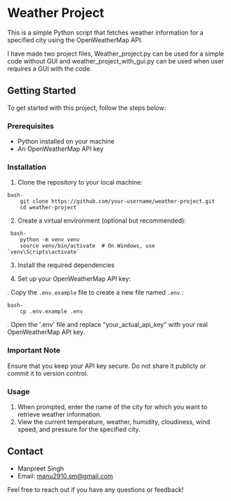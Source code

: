 # Weather Project

This is a simple Python script that fetches weather information for a specified city using the OpenWeatherMap API.

I have made two project files, Weather_project.py can be used for a simple code without GUI and weather_project_with_gui.py can be used when user requires a GUI with the code.

## Getting Started

To get started with this project, follow the steps below:

### Prerequisites

- Python installed on your machine
- An OpenWeatherMap API key

### Installation

1. Clone the repository to your local machine:
```
bash-
    git clone https://github.com/your-username/weather-project.git
    cd weather-project
```
2. Create a virtual environment (optional but recommended):
```
 bash-
    python -m venv venv
    source venv/bin/activate  # On Windows, use `venv\Scripts\activate`
```
3. Install the required dependencies

4. Set up your OpenWeatherMap API key:

. Copy the `.env.example` file to create a new file named `.env` :
```
bash- 
    cp .env.example .env
```

. Open the '.env' file and replace "your_actual_api_key" with your real OpenWeatherMap API key.

### Important Note

Ensure that you keep your API key secure. Do not share it publicly or commit it to version control.

### Usage

1. When prompted, enter the name of the city for which you want to retrieve weather information.
2. View the current temperature, weather, humidity, cloudiness, wind speed, and pressure for the          specified city.

## Contact

- Manpreet Singh
- Email: manu2910.sm@gmail.com

Feel free to reach out if you have any questions or feedback!
